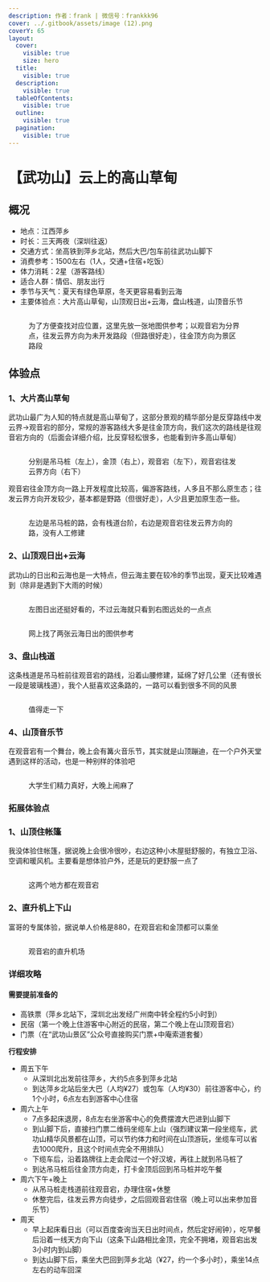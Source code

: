 ```yaml
---
description: 作者：frank | 微信号：frankkk96
cover: ../.gitbook/assets/image (12).png
coverY: 65
layout:
  cover:
    visible: true
    size: hero
  title:
    visible: true
  description:
    visible: true
  tableOfContents:
    visible: true
  outline:
    visible: true
  pagination:
    visible: true
---
```


# 【武功山】云上的高山草甸

## 概况

* 地点：江西萍乡
* 时长：三天两夜（深圳往返）
* 交通方式：坐高铁到萍乡北站，然后大巴/包车前往武功山脚下
* 消费参考：1500左右（1人，交通+住宿+吃饭）
* 体力消耗：2星（游客路线）
* 适合人群：情侣、朋友出行
* 季节与天气：夏天有绿色草原，冬天更容易看到云海
* 主要体验点：大片高山草甸，山顶观日出+云海，盘山栈道，山顶音乐节

<figure><img src="../.gitbook/assets/image (12).png" alt=""><figcaption><p>为了方便查找对应位置，这里先放一张地图供参考；以观音宕为分界点，往发云界方向为未开发路段（但路很好走），往金顶方向为景区路段</p></figcaption></figure>

## 体验点

### 1、**大片高山草甸**

武功山最广为人知的特点就是高山草甸了，这部分景观的精华部分是反穿路线中发云界->观音宕的部分，常规的游客路线大多是往金顶方向，我们这次的路线是往观音宕方向的（后面会详细介绍，比反穿轻松很多，也能看到许多高山草甸）

<figure><img src="../.gitbook/assets/image (13).png" alt=""><figcaption><p>分别是吊马桩（左上），金顶（右上），观音宕（左下），观音宕往发云界方向（右下）</p></figcaption></figure>

观音宕往金顶方向一路上开发程度比较高，偏游客路线，人多且不那么原生态；往发云界方向开发较少，基本都是野路（但很好走），人少且更加原生态一些。

<figure><img src="../.gitbook/assets/image (14).png" alt=""><figcaption><p>左边是吊马桩的路，会有栈道台阶，右边是观音宕往发云界方向的路，没有人工修建</p></figcaption></figure>

### 2、**山顶观日出+云海**

武功山的日出和云海也是一大特点，但云海主要在较冷的季节出现，夏天比较难遇到（除非是遇到下大雨的时候）

<figure><img src="../.gitbook/assets/image (15).png" alt=""><figcaption><p>左图日出还挺好看的，不过云海就只看到右图远处的一点点</p></figcaption></figure>

<figure><img src="../.gitbook/assets/image (16).png" alt=""><figcaption><p>网上找了两张云海日出的图供参考</p></figcaption></figure>

### 3、**盘山栈道**

这条栈道是吊马桩前往观音宕的路线，沿着山腰修建，延绵了好几公里（还有很长一段是玻璃栈道），我个人挺喜欢这条路的，一路可以看到很多不同的风景

<figure><img src="../.gitbook/assets/image (17).png" alt=""><figcaption><p>值得走一下</p></figcaption></figure>

### 4、**山顶音乐节**

在观音宕有一个舞台，晚上会有篝火音乐节，其实就是山顶蹦迪，在一个户外天堂遇到这样的活动，也是一种别样的体验吧

<figure><img src="../.gitbook/assets/image (18).png" alt=""><figcaption><p>大学生们精力真好，大晚上闹麻了</p></figcaption></figure>

### 拓展体验点

### 1、**山顶住帐篷**

我没体验住帐篷，据说晚上会很冷很吵，右边这种小木屋挺舒服的，有独立卫浴、空调和暖风机。主要看是想体验户外，还是玩的更舒服一点了

<figure><img src="../.gitbook/assets/image (19).png" alt=""><figcaption><p>这两个地方都在观音宕</p></figcaption></figure>

### 2、**直升机上下山**

富哥的专属体验，据说单人价格是880，在观音宕和金顶都可以乘坐

<figure><img src="../.gitbook/assets/image (20).png" alt=""><figcaption><p>观音宕的直升机场</p></figcaption></figure>

### 详细攻略

#### **需要提前准备的**

* 高铁票（萍乡北站下，深圳北出发经广州南中转全程约5小时到）
* 民宿（第一个晚上住游客中心附近的民宿，第二个晚上在山顶观音宕）
* 门票（在“武功山景区”公众号直接购买门票+中庵索道套餐）

**行程安排**

* 周五下午
  * 从深圳北出发前往萍乡，大约5点多到萍乡北站
  * 到达萍乡北站后坐大巴（人均¥27）或包车（人均¥30）前往游客中心，约1个小时，6点左右到游客中心住宿
* 周六上午
  * 7点多起床退房，8点左右坐游客中心的免费摆渡大巴进到山脚下
  * 到山脚下后，直接扫门票二维码坐缆车上山（强烈建议第一段坐缆车，武功山精华风景都在山顶，可以节约体力和时间在山顶游玩，坐缆车可以省去1000爬升，且这个时间点完全不用排队）
  * 下缆车后，沿着路牌往上走会爬过一个好汉坡，再往上就到吊马桩了
  * 到达吊马桩后往金顶方向走，打卡金顶后回到吊马桩并吃午餐
* 周六下午+晚上
  * 从吊马桩走栈道前往观音宕，办理住宿+休整
  * 休整完后，往发云界方向徒步，之后回观音宕住宿（晚上可以出来参加音乐节）
* 周天
  * 早上起床看日出（可以百度查询当天日出时间点，然后定好闹钟），吃早餐后沿着一线天方向下山（这条下山路相比金顶，完全不拥堵，观音宕出发3小时内到山脚）
  * 到达山脚下后，乘坐大巴回到萍乡北站（¥27，约一个多小时），乘坐14点左右的动车回深
